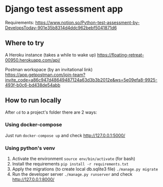# Django test assessment app
Requirements: https://www.notion.so/Python-test-assessment-by-DevelopsToday-901e35b8314d4ddc962bebf5041871d6

## Where to try
A Heroku instance (takes a while to wake up) https://floating-retreat-00950.herokuapp.com/api/

Postman workspace (by an invitational link) https://app.getpostman.com/join-team?invite_code=a86c947d48649487124a63d3b3b2012e&ws=5e09efa8-9925-493f-b0c6-bd438de54abb

## How to run locally
After `cd` to a project's folder there are 2 ways:

### Using docker-compose
Just run `docker-compose up` and check http://127.0.0.1:5000/


### Using python's venv
1) Activate the environment `source env/bin/activate` (for bash)
1) Install the requirements `pip install -r requirements.txt`   
1) Apply the migrations (to create local db.sqlite3 file) `./manage.py migrate`
1) Run the developer server `./manage.py runserver` and check http://127.0.0.1:8000/


